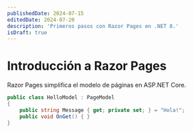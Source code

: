 ```yaml
---
publishedDate: 2024-07-15
editedDate: 2024-07-20
description: 'Primeros pasos con Razor Pages en .NET 8.'
isDraft: true
---
```


# Introducción a Razor Pages

Razor Pages simplifica el modelo de páginas en ASP.NET Core.

```csharp
public class HelloModel : PageModel
{
    public string Message { get; private set; } = "Hola!";
    public void OnGet() { }
}
```

